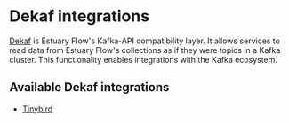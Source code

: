 # Dekaf integrations

[Dekaf](/guides/dekaf_reading_collections_from_kafka.md) is Estuary Flow's Kafka-API compatibility layer.
It allows services to read data from Estuary Flow's collections as if they were topics in a Kafka cluster. This
functionality enables integrations with the Kafka ecosystem.

## Available Dekaf integrations

- [Tinybird](/reference/Connectors/dekaf/dekaf-tinybird)